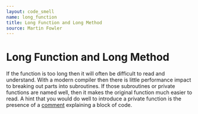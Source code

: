 ```yaml
---
layout: code_smell
name: long_function
title: Long Function and Long Method
source: Martin Fowler
---
```


# Long Function and Long Method
If the function is too long then it will often be difficult to read and understand. With a modern compiler then there is little performance impact to breaking out parts into subroutines. If those subroutines or private functions are named well, then it makes the original function much easier to read. A hint that you would do well to introduce a private function is the presence of a [comment](comments.html) explaining a block of code.
